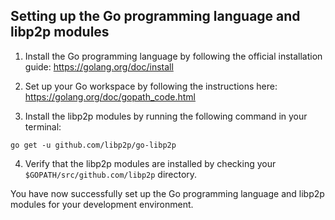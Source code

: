 ## Setting up the Go programming language and libp2p modules

1. Install the Go programming language by following the official installation guide: https://golang.org/doc/install

2. Set up your Go workspace by following the instructions here: https://golang.org/doc/gopath_code.html

3. Install the libp2p modules by running the following command in your terminal:

```
go get -u github.com/libp2p/go-libp2p
```

4. Verify that the libp2p modules are installed by checking your `$GOPATH/src/github.com/libp2p` directory.

You have now successfully set up the Go programming language and libp2p modules for your development environment.